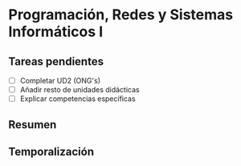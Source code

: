 # Programación, Redes y Sistemas Informáticos I

## Tareas pendientes

- [ ] Completar UD2 (ONG's)
- [ ] Añadir resto de unidades didácticas
- [ ] Explicar competencias específicas

## Resumen

## Temporalización
